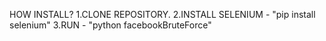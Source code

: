 

HOW INSTALL?
1.CLONE REPOSITORY. 
2.INSTALL SELENIUM - "pip install selenium"
3.RUN - "python facebookBruteForce"
